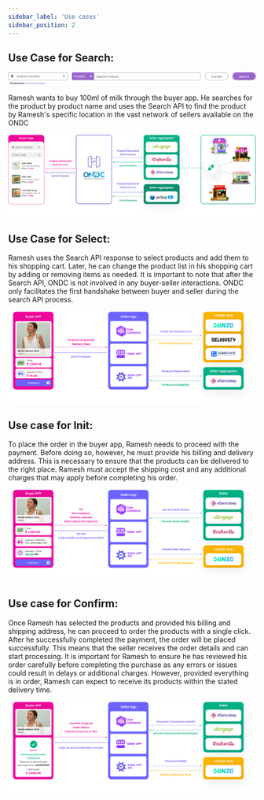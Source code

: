 ```yaml
---
sidebar_label: 'Use cases'
sidebar_position: 2
---
```


## Use Case for Search:
![search](../img/Search/about.svg)

Ramesh wants to buy 100ml of milk through the buyer app. He searches for the product by product name and uses the Search API to find the product by Ramesh's specific location in the vast network of sellers available on the ONDC

![search](../img/Search/api_overview.svg)

## Use Case for Select:

Ramesh uses the Search API response to select products and add them to his shopping cart. Later, he can change the product list in his shopping cart by adding or removing items as needed. It is important to note that after the Search API, ONDC is not involved in any buyer-seller interactions. ONDC only facilitates the first handshake between buyer and seller during the search API process.

![select](../img/Select/api_overview.svg)

## Use case for Init:

To place the order in the buyer app, Ramesh needs to proceed with the payment. Before doing so, however, he must provide his billing and delivery address. This is necessary to ensure that the products can be delivered to the right place. Ramesh must accept the shipping cost and any additional charges that may apply before completing his order.

![init](../img/Init/api_overview.svg)

## Use case for Confirm:
 
Once Ramesh has selected the products and provided his billing and shipping address, he can proceed to order the products with a single click. After he successfully completed the payment, the order will be placed successfully. This means that the seller receives the order details and can start processing. It is important for Ramesh to ensure he has reviewed his order carefully before completing the purchase as any errors or issues could result in delays or additional charges. However, provided everything is in order, Ramesh can expect to receive its products within the stated delivery time.

![confirm](../img/Confirm/api_overview.svg)
